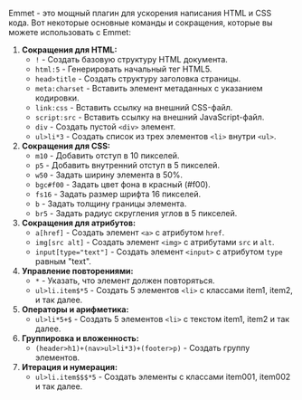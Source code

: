 Emmet - это мощный плагин для ускорения написания HTML и CSS кода. 
Вот некоторые основные команды и сокращения, которые вы можете использовать с Emmet:

1. **Сокращения для HTML:**
    - `!` - Создать базовую структуру HTML документа.
    - `html:5` - Генерировать начальный тег HTML5.
    - `head>title` - Создать структуру заголовка страницы.
    - `meta:charset` - Вставить элемент метаданных с указанием кодировки.
    - `link:css` - Вставить ссылку на внешний CSS-файл.
    - `script:src` - Вставить ссылку на внешний JavaScript-файл.
    - `div` - Создать пустой `<div>` элемент.
    - `ul>li*3` - Создать список из трех элементов `<li>` внутри `<ul>`.
2. **Сокращения для CSS:**
    - `m10` - Добавить отступ в 10 пикселей.
    - `p5` - Добавить внутренний отступ в 5 пикселей.
    - `w50` - Задать ширину элемента в 50%.
    - `bgc#f00` - Задать цвет фона в красный (#f00).
    - `fs16` - Задать размер шрифта 16 пикселей.
    - `b` - Задать толщину границы элемента.
    - `br5` - Задать радиус скругления углов в 5 пикселей.
3. **Сокращения для атрибутов:**
    - `a[href]` - Создать элемент `<a>` с атрибутом `href`.
    - `img[src alt]` - Создать элемент `<img>` с атрибутами `src` и `alt`.
    - `input[type="text"]` - Создать элемент `<input>` с атрибутом `type` равным "text".
4. **Управление повторениями:**
    - `*` - Указать, что элемент должен повторяться.
    - `ul>li.item$*5` - Создать 5 элементов `<li>` с классами item1, item2, и так далее.
5. **Операторы и арифметика:**
    - `ul>li*5+$` - Создать 5 элементов `<li>` с текстом item1, item2 и так далее.
6. **Группировка и вложенность:**
    - `(header>h1)+(nav>ul>li*3)+(footer>p)` - Создать группу элементов.
7. **Итерация и нумерация:**
    - `ul>li.item$$$*5` - Создать элементы с классами item001, item002 и так далее.
